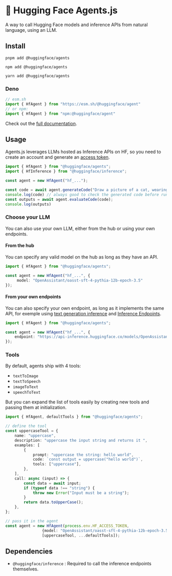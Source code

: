 # 🤗 Hugging Face Agents.js

A way to call Hugging Face models and inference APIs from natural language, using an LLM.

## Install

```console
pnpm add @huggingface/agents

npm add @huggingface/agents

yarn add @huggingface/agents
```

### Deno

```ts
// esm.sh
import { HfAgent } from "https://esm.sh/@huggingface/agent"
// or npm:
import { HfAgent } from "npm:@huggingface/agent"
```

Check out the [full documentation](https://huggingface.co/docs/huggingface.js/agents/README).

## Usage

Agents.js leverages LLMs hosted as Inference APIs on HF, so you need to create an account and generate an [access token](https://huggingface.co/settings/tokens).

```ts
import { HfAgent } from "@huggingface/agents";
import { HfInference } from "@huggingface/inference";

const agent = new HfAgent("hf_...");

const code = await agent.generateCode("Draw a picture of a cat, wearing a top hat.")
console.log(code) // always good to check the generated code before running it
const outputs = await agent.evaluateCode(code);
console.log(outputs) 
```

### Choose your LLM

You can also use your own LLM, either from the hub or using your own endpoints.

#### From the hub
You can specify any valid model on the hub as long as they have an API.


```ts
import { HfAgent } from "@huggingface/agents";

const agent = new HfAgent("hf_...", {
     model: "OpenAssistant/oasst-sft-4-pythia-12b-epoch-3.5" 
});
```



#### From your own endpoints
You can also specify your own endpoint, as long as it implements the same API, for exemple using [text generation inference](https://github.com/huggingface/text-generation-inference) and [Inference Endpoints](https://huggingface.co/inference-endpoints).

```ts
import { HfAgent } from "@huggingface/agents";

const agent = new HfAgent("hf_...", {
    endpoint: "https://api-inference.huggingface.co/models/OpenAssistant/oasst-sft-4-pythia-12b-epoch-3.5",
});
```


### Tools 
By default, agents ship with 4 tools:
* `textToImage`
* `textToSpeech`
* `imageToText`
* `speechToText`

But you can expand the list of tools easily by creating new tools and passing them at initialization.

```ts
import { HfAgent, defaultTools } from "@huggingface/agents";

// define the tool
const uppercaseTool = {
    name: "uppercase",
    description: "uppercase the input string and returns it ",
    examples: [
        {
            prompt: "uppercase the string: hello world",
            code: `const output = uppercase("hello world")`,
            tools: ["uppercase"],
        },
    ],
    call: async (input) => {
        const data = await input;
        if (typeof data !== "string") {
            throw new Error("Input must be a string");
        }
        return data.toUpperCase();
    },
};

// pass it in the agent
const agent = new HfAgent(process.env.HF_ACCESS_TOKEN, 
                {model: "OpenAssistant/oasst-sft-4-pythia-12b-epoch-3.5" },
                [uppercaseTool, ...defaultTools]);
```

## Dependencies

- `@huggingface/inference` : Required to call the inference endpoints themselves.
